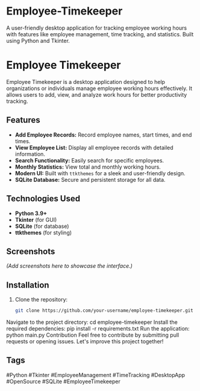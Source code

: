 # Employee-Timekeeper
A user-friendly desktop application for tracking employee working hours with features like employee management, time tracking, and statistics. Built using Python and Tkinter.

# Employee Timekeeper

Employee Timekeeper is a desktop application designed to help organizations or individuals manage employee working hours effectively. It allows users to add, view, and analyze work hours for better productivity tracking.

## Features
- **Add Employee Records:** Record employee names, start times, and end times.
- **View Employee List:** Display all employee records with detailed information.
- **Search Functionality:** Easily search for specific employees.
- **Monthly Statistics:** View total and monthly working hours.
- **Modern UI:** Built with `ttkthemes` for a sleek and user-friendly design.
- **SQLite Database:** Secure and persistent storage for all data.

## Technologies Used
- **Python 3.9+**
- **Tkinter** (for GUI)
- **SQLite** (for database)
- **ttkthemes** (for styling)

## Screenshots
*(Add screenshots here to showcase the interface.)*

## Installation
1. Clone the repository:
   ```bash
   git clone https://github.com/your-username/employee-timekeeper.git


Navigate to the project directory:
cd employee-timekeeper
Install the required dependencies:
pip install -r requirements.txt
Run the application:
python main.py
Contribution
Feel free to contribute by submitting pull requests or opening issues. Let's improve this project together!

## Tags
#Python #Tkinter #EmployeeManagement #TimeTracking #DesktopApp #OpenSource #SQLite #EmployeeTimekeeper

